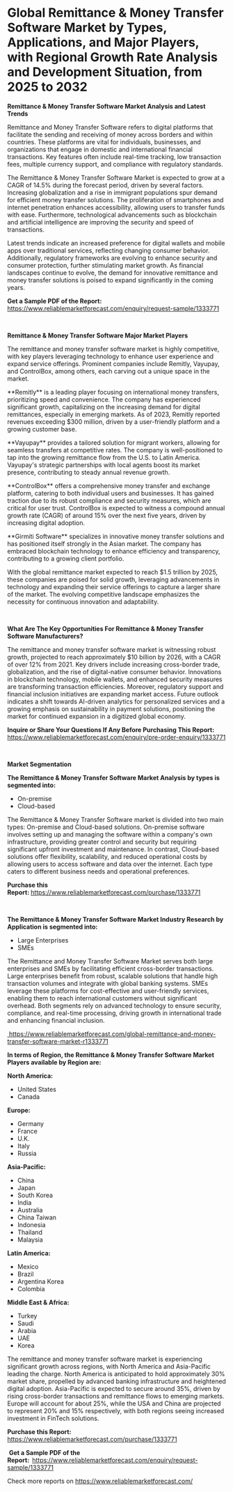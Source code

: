 <p><h1>Global Remittance & Money Transfer Software Market by Types, Applications, and Major Players, with Regional Growth Rate Analysis and Development Situation, from 2025 to 2032</h1></p><p><strong>Remittance & Money Transfer Software Market Analysis and Latest Trends</strong></p>
<p><p>Remittance and Money Transfer Software refers to digital platforms that facilitate the sending and receiving of money across borders and within countries. These platforms are vital for individuals, businesses, and organizations that engage in domestic and international financial transactions. Key features often include real-time tracking, low transaction fees, multiple currency support, and compliance with regulatory standards.</p><p>The Remittance & Money Transfer Software Market is expected to grow at a CAGR of 14.5% during the forecast period, driven by several factors. Increasing globalization and a rise in immigrant populations spur demand for efficient money transfer solutions. The proliferation of smartphones and internet penetration enhances accessibility, allowing users to transfer funds with ease. Furthermore, technological advancements such as blockchain and artificial intelligence are improving the security and speed of transactions.</p><p>Latest trends indicate an increased preference for digital wallets and mobile apps over traditional services, reflecting changing consumer behavior. Additionally, regulatory frameworks are evolving to enhance security and consumer protection, further stimulating market growth. As financial landscapes continue to evolve, the demand for innovative remittance and money transfer solutions is poised to expand significantly in the coming years.</p></p>
<p><strong>Get a Sample PDF of the Report:&nbsp;</strong> <a href="https://www.reliablemarketforecast.com/enquiry/request-sample/1333771?utm_campaign=3049&utm_medium=2&utm_source=Github&utm_content=ia&utm_term=24032025&utm_id=remittance-money-transfer-software">https://www.reliablemarketforecast.com/enquiry/request-sample/1333771</a></p>
<p>&nbsp;</p>
<p><strong>Remittance & Money Transfer Software Major Market Players</strong></p>
<p><p>The remittance and money transfer software market is highly competitive, with key players leveraging technology to enhance user experience and expand service offerings. Prominent companies include Remitly, Vayupay, and ControlBox, among others, each carving out a unique space in the market.</p><p>**Remitly** is a leading player focusing on international money transfers, prioritizing speed and convenience. The company has experienced significant growth, capitalizing on the increasing demand for digital remittances, especially in emerging markets. As of 2023, Remitly reported revenues exceeding $300 million, driven by a user-friendly platform and a growing customer base.</p><p>**Vayupay** provides a tailored solution for migrant workers, allowing for seamless transfers at competitive rates. The company is well-positioned to tap into the growing remittance flow from the U.S. to Latin America. Vayupay's strategic partnerships with local agents boost its market presence, contributing to steady annual revenue growth.</p><p>**ControlBox** offers a comprehensive money transfer and exchange platform, catering to both individual users and businesses. It has gained traction due to its robust compliance and security measures, which are critical for user trust. ControlBox is expected to witness a compound annual growth rate (CAGR) of around 15% over the next five years, driven by increasing digital adoption.</p><p>**Girmiti Software** specializes in innovative money transfer solutions and has positioned itself strongly in the Asian market. The company has embraced blockchain technology to enhance efficiency and transparency, contributing to a growing client portfolio.</p><p>With the global remittance market expected to reach $1.5 trillion by 2025, these companies are poised for solid growth, leveraging advancements in technology and expanding their service offerings to capture a larger share of the market. The evolving competitive landscape emphasizes the necessity for continuous innovation and adaptability.</p></p>
<p>&nbsp;</p>
<p><strong>What Are The Key Opportunities For Remittance & Money Transfer Software Manufacturers?</strong></p>
<p><p>The remittance and money transfer software market is witnessing robust growth, projected to reach approximately $10 billion by 2026, with a CAGR of over 12% from 2021. Key drivers include increasing cross-border trade, globalization, and the rise of digital-native consumer behavior. Innovations in blockchain technology, mobile wallets, and enhanced security measures are transforming transaction efficiencies. Moreover, regulatory support and financial inclusion initiatives are expanding market access. Future outlook indicates a shift towards AI-driven analytics for personalized services and a growing emphasis on sustainability in payment solutions, positioning the market for continued expansion in a digitized global economy.</p></p>
<p><strong>Inquire or Share Your Questions If Any Before Purchasing This Report:</strong> <a href="https://www.reliablemarketforecast.com/enquiry/pre-order-enquiry/1333771?utm_campaign=3049&utm_medium=2&utm_source=Github&utm_content=ia&utm_term=24032025&utm_id=remittance-money-transfer-software">https://www.reliablemarketforecast.com/enquiry/pre-order-enquiry/1333771</a></p>
<p>&nbsp;</p>
<p><strong>Market Segmentation</strong></p>
<p><strong>The Remittance & Money Transfer Software Market Analysis by types is segmented into:</strong></p>
<p><ul><li>On-premise</li><li>Cloud-based</li></ul></p>
<p><p>The Remittance & Money Transfer Software market is divided into two main types: On-premise and Cloud-based solutions. On-premise software involves setting up and managing the software within a company's own infrastructure, providing greater control and security but requiring significant upfront investment and maintenance. In contrast, Cloud-based solutions offer flexibility, scalability, and reduced operational costs by allowing users to access software and data over the internet. Each type caters to different business needs and operational preferences.</p></p>
<p><strong>Purchase this Report:&nbsp;</strong><a href="https://www.reliablemarketforecast.com/purchase/1333771?utm_campaign=3049&utm_medium=2&utm_source=Github&utm_content=ia&utm_term=24032025&utm_id=remittance-money-transfer-software">https://www.reliablemarketforecast.com/purchase/1333771</a></p>
<p>&nbsp;</p>
<p><strong>The Remittance & Money Transfer Software Market Industry Research by Application is segmented into:</strong></p>
<p><ul><li>Large Enterprises</li><li>SMEs</li></ul></p>
<p><p>The Remittance and Money Transfer Software Market serves both large enterprises and SMEs by facilitating efficient cross-border transactions. Large enterprises benefit from robust, scalable solutions that handle high transaction volumes and integrate with global banking systems. SMEs leverage these platforms for cost-effective and user-friendly services, enabling them to reach international customers without significant overhead. Both segments rely on advanced technology to ensure security, compliance, and real-time processing, driving growth in international trade and enhancing financial inclusion.</p></p>
<p><a href="https://www.reliablemarketforecast.com/global-remittance-and-money-transfer-software-market-r1333771?utm_campaign=3049&utm_medium=2&utm_source=Github&utm_content=ia&utm_term=24032025&utm_id=remittance-money-transfer-software">&nbsp;https://www.reliablemarketforecast.com/global-remittance-and-money-transfer-software-market-r1333771</a></p>
<p><strong>In terms of Region, the Remittance & Money Transfer Software Market Players available by Region are:</strong></p>
<p>
    <p> <strong> North America: </strong>
        <ul>
            <li>United States</li>
            <li>Canada</li>
        </ul>
        </p> 
    <p> <strong> Europe: </strong>
        <ul>
            <li>Germany</li>
            <li>France</li>
            <li>U.K.</li>
            <li>Italy</li>
            <li>Russia</li>
        </ul>
        </p> 
    <p> <strong> Asia-Pacific: </strong>
        <ul>
            <li>China</li>
            <li>Japan</li>
            <li>South Korea</li>
            <li>India</li>
            <li>Australia</li>
            <li>China Taiwan</li>
            <li>Indonesia</li>
            <li>Thailand</li>
            <li>Malaysia</li>
        </ul>
        </p> 
    <p> <strong> Latin America: </strong>
        <ul>
            <li>Mexico</li>
            <li>Brazil</li>
            <li>Argentina Korea</li>
            <li>Colombia</li>
        </ul>
        </p> 
    <p> <strong> Middle East & Africa: </strong>
        <ul>
            <li>Turkey</li>
            <li>Saudi</li>
            <li>Arabia</li>
            <li>UAE</li>
            <li>Korea</li>
        </ul>
    </p>
    </p>
<p><p>The remittance and money transfer software market is experiencing significant growth across regions, with North America and Asia-Pacific leading the charge. North America is anticipated to hold approximately 30% market share, propelled by advanced banking infrastructure and heightened digital adoption. Asia-Pacific is expected to secure around 35%, driven by rising cross-border transactions and remittance flows to emerging markets. Europe will account for about 25%, while the USA and China are projected to represent 20% and 15% respectively, with both regions seeing increased investment in FinTech solutions.</p></p>
<p><strong>Purchase this Report: </strong><a href="https://www.reliablemarketforecast.com/purchase/1333771?utm_campaign=3049&utm_medium=2&utm_source=Github&utm_content=ia&utm_term=24032025&utm_id=remittance-money-transfer-software">https://www.reliablemarketforecast.com/purchase/1333771</a></p>
<p>&nbsp;<strong>Get a Sample PDF of the Report:&nbsp;&nbsp;</strong><a href="https://www.reliablemarketforecast.com/enquiry/request-sample/1333771?utm_campaign=3049&utm_medium=2&utm_source=Github&utm_content=ia&utm_term=24032025&utm_id=remittance-money-transfer-software">https://www.reliablemarketforecast.com/enquiry/request-sample/1333771</a></p>
<p><strong></strong></p>
<p>Check more reports on <a href="https://www.reliablemarketforecast.com/?utm_campaign=3049&utm_medium=2&utm_source=Github&utm_content=ia&utm_term=24032025&utm_id=remittance-money-transfer-software">https://www.reliablemarketforecast.com/</a></p>